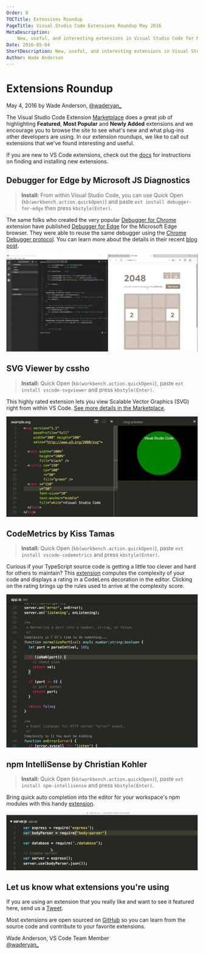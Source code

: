 ```yaml
---
Order: 8
TOCTitle: Extensions Roundup
PageTitle: Visual Studio Code Extensions Roundup May 2016
MetaDescription:
    New, useful, and interesting extensions in Visual Studio Code for May 2016.
Date: 2016-05-04
ShortDescription: New, useful, and interesting extensions in Visual Studio Code.
Author: Wade Anderson
---
```


# Extensions Roundup

May 4, 2016 by Wade Anderson, [@waderyan\_](https://twitter.com/waderyan_)

The Visual Studio Code Extension
[Marketplace](https://marketplace.visualstudio.com/VSCode) does a great job of
highlighting **Featured**, **Most Popular** and **Newly Added** extensions and
we encourage you to browse the site to see what's new and what plug-ins other
developers are using. In our extension roundups, we like to call out extensions
that we've found interesting and useful.

If you are new to VS Code extensions, check out the
[docs](https://code.visualstudio.com/docs/editor/extension-gallery) for
instructions on finding and installing new extensions.

## Debugger for Edge by Microsoft JS Diagnostics

> **Install:** From within Visual Studio Code, you can use Quick Open
> (`kb(workbench.action.quickOpen)`) and paste `ext install debugger-for-edge`
> then press `kbstyle(Enter)`.

The same folks who created the very popular
[Debugger for Chrome](https://marketplace.visualstudio.com/items?itemName=msjsdiag.debugger-for-chrome)
extension have published
[Debugger for Edge](https://marketplace.visualstudio.com/items?itemName=msjsdiag.debugger-for-edge)
for the Microsoft Edge browser. They were able to reuse the same debugger using
the
[Chrome Debugger protocol](https://developer.chrome.com/devtools/docs/debugger-protocol).
You can learn more about the details in their recent
[blog post](https://blogs.windows.com/msedgedev/2016/04/27/introducing-edge-diagnostics-adapter/).

![debugger for edge](debugger-for-edge.gif)

## SVG Viewer by cssho

> **Install:** Quick Open (`kb(workbench.action.quickOpen)`), paste
> `ext install vscode-svgviewer` and press `kbstyle(Enter)`.

This highly rated extension lets you view Scalable Vector Graphics (SVG) right
from within VS Code.
[See more details in the Marketplace](https://marketplace.visualstudio.com/items?itemName=cssho.vscode-svgviewer).

![SVG viewer](svg-viewer.gif)

## CodeMetrics by Kiss Tamas

> **Install:** Quick Open (`kb(workbench.action.quickOpen)`), paste
> `ext install vscode-codemetrics` and press `kbstyle(Enter)`.

Curious if your TypeScript source code is getting a little too clever and hard
for others to maintain? This
[extension](https://marketplace.visualstudio.com/items?itemName=kisstkondoros.vscode-codemetrics)
computes the complexity of your code and displays a rating in a CodeLens
decoration in the editor. Clicking on the rating brings up the rules used to
arrive at the complexity score.

![complexity CodeLens](complexity-codelens.gif)

## npm IntelliSense by Christian Kohler

> **Install:** Quick Open (`kb(workbench.action.quickOpen)`), paste
> `ext install npm-intellisense` and press `kbstyle(Enter)`.

Bring quick auto completion into the editor for your workspace's npm modules
with this handy
[extension](https://marketplace.visualstudio.com/items?itemName=christian-kohler.npm-intellisense).

![npm IntelliSense](auto-complete.gif)

## Let us know what extensions you're using

If you are using an extension that you really like and want to see it featured
here, send us a [Tweet](https://twitter.com/code).

Most extensions are open sourced on [GitHub](https://github.com) so you can
learn from the source code and contribute to your favorite extensions.

Wade Anderson, VS Code Team Member <br>
[@waderyan\_](https://twitter.com/waderyan_)
